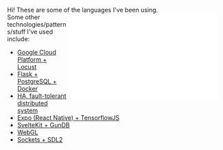 Hi! These are some of the languages I've been using. <br><img width="350vw" src="https://github.com/franco-giordano/github-stats/blob/master/generated/languages.svg" align="right" style="margin: 0 1em 1em 0">
 Some other technologies/patterns/stuff I've used include:


- [Google Cloud Platform + Locust](https://github.com/franco-giordano/fiuba-taller3-tp1)
- [Flask + PostgreSQL + Docker](https://github.com/franco-giordano/chotuve-appserver)
- [HA, fault-tolerant distributed system](https://github.com/franco-giordano/fiuba-dist1-tp4)
- [Expo (React Native) + TensorflowJS](https://github.com/cryptoboid/mytag)
- [SvelteKit + GunDB](https://github.com/cryptoboid/splitio)
- [WebGL](https://github.com/franco-giordano/fiuba-graficos)
- [Sockets + SDL2](https://github.com/nachonitz/Eclipsados-Cliente)
